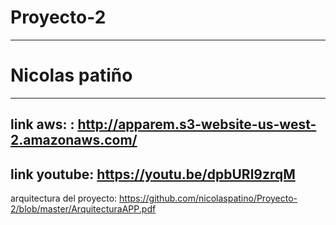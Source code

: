 # Proyecto-2
-------------------------------------------------------
# Nicolas patiño
-------------------------------------------------
link aws: : http://apparem.s3-website-us-west-2.amazonaws.com/
---------------------------------------------------
link youtube: https://youtu.be/dpbURl9zrqM
---------------------------------------------------
arquitectura del proyecto: https://github.com/nicolaspatino/Proyecto-2/blob/master/ArquitecturaAPP.pdf

